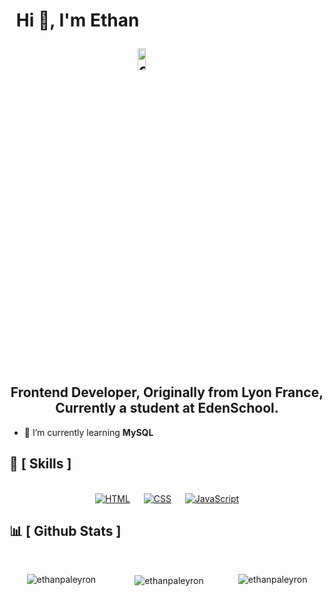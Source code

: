 <div align="center" style="display: flex;">
<h1>Hi 👋, I'm Ethan <p align="right"><img width="25%" src="https://komarev.com/ghpvc/?username=IMTR0J4Ne&style=for-the-badge" alt="ethanpaleyron"><p></h1>
</div>

<h2 align="center">Frontend Developer, Originally from Lyon France, Currently a student at EdenSchool.</h2>

<!-- - 🔭 I'm currently working on ... -->

- 🌱 I’m currently learning **MySQL**

  <!-- - 👯 I'm looking to collaborate on ... -->

  <!-- - 🤔 I'm looking for help on ... -->

  <!-- - 💬 Ask me questions about ... -->

  <!-- - 📫 How to reach me: ... -->

  <!-- - 😄 Pronouns: ... -->

  <!-- - ⚡ Fun fact: ... -->

<!--
- 🔭 Je travaille actuellement sur ...
- 🌱 Je suis en train d'apprendre ...
- 👯 Je cherche à collaborer sur ...
- 🤔 Je cherche de l'aide pour ...
- 💬 Posez-moi des questions sur ...
- 📫 Comment me joindre : ...
- 😄 Pronoms : ...
- ⚡ Fait amusant : ...
-->

## 🧠 [ Skills ]

<br>
<div align="center">
  &emsp;
  <a href="https://developer.mozilla.org/fr/docs/Web/HTML"><img alt="HTML" src="https://img.shields.io/badge/HTML-e86328?style=for-the-badge&logo=html5&logoColor=white"></a>
  &emsp;
  <a href="https://developer.mozilla.org/fr/docs/Web/CSS"><img alt="CSS" src="https://img.shields.io/badge/CSS-2965f1?style=for-the-badge&logo=css3&logoColor=white"></a>
  &emsp;
  <a href="https://developer.mozilla.org/fr/docs/Web/JavaScript"><img alt="JavaScript" src="https://img.shields.io/badge/Javascript-e6d34b?style=for-the-badge&logo=css3&logoColor=black"></a>
  &emsp;
</div>

## 📊 [ Github Stats ]

<br>
<div align="center" style="display: flex; justify-content: space-around; align-item: center;">
<p><img align="left" src="https://github-readme-stats.vercel.app/api/top-langs?username=ethanpaleyron&show_icons=true&locale=en&layout=compact" alt="ethanpaleyron"></p>

<p>&nbsp;<img align="center" src="https://github-readme-stats.vercel.app/api?username=ethanpaleyron&show_icons=true&locale=en" alt="ethanpaleyron"></p>

<p><img align="center" src="https://github-readme-streak-stats.herokuapp.com/?user=ethanpaleyron&" alt="ethanpaleyron"></p>
</div>

